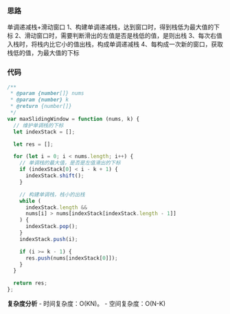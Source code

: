 ### 思路

单调递减栈+滑动窗口
1、构建单调递减栈，达到窗口时，得到栈低为最大值的下标
2、滑动窗口时，需要判断滑出的左值是否是栈低的值，是则出栈
3、每次右值入栈时，将栈内比它小的值出栈，构成单调递减栈
4、每构成一次新的窗口，获取栈低的值，为最大值的下标

### 代码

```js
/**
 * @param {number[]} nums
 * @param {number} k
 * @return {number[]}
 */
var maxSlidingWindow = function (nums, k) {
  // 维护单调栈的下标
  let indexStack = [];

  let res = [];

  for (let i = 0; i < nums.length; i++) {
    // 单调栈的最大值，是否是左值滑出的下标
    if (indexStack[0] < i - k + 1) {
      indexStack.shift();
    }

    // 构建单调栈，栈小的出栈
    while (
      indexStack.length &&
      nums[i] > nums[indexStack[indexStack.length - 1]]
    ) {
      indexStack.pop();
    }
    indexStack.push(i);

    if (i >= k - 1) {
      res.push(nums[indexStack[0]]);
    }
  }

  return res;
};
```

**复杂度分析** - 时间复杂度：O(KN)。 - 空间复杂度：O(N-K)

